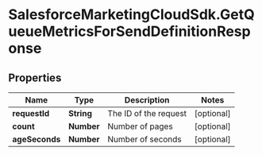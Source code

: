 # SalesforceMarketingCloudSdk.GetQueueMetricsForSendDefinitionResponse

## Properties
Name | Type | Description | Notes
------------ | ------------- | ------------- | -------------
**requestId** | **String** | The ID of the request | [optional] 
**count** | **Number** | Number of pages | [optional] 
**ageSeconds** | **Number** | Number of seconds | [optional] 


